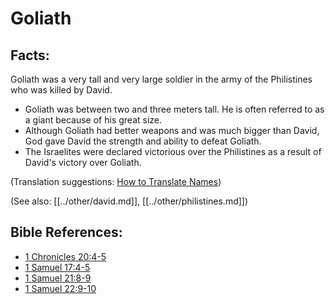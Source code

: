 # Goliath #

## Facts: ##

Goliath was a very tall and very large soldier in the army of the Philistines who was killed by David.

* Goliath was between two and three meters tall. He is often referred to as a giant because of his great size.
* Although Goliath had better weapons and was much bigger than David, God gave David the strength and ability to defeat Goliath.
* The Israelites were declared victorious over the Philistines as a result of David's victory over Goliath.

(Translation suggestions: [How to Translate Names](en/ta-vol1/translate/man/translate-names))

(See also: [[../other/david.md]], [[../other/philistines.md]])

## Bible References: ##

* [1 Chronicles 20:4-5](en/tn/1ch/help/20/04)
* [1 Samuel 17:4-5](en/tn/1sa/help/17/04)
* [1 Samuel 21:8-9](en/tn/1sa/help/21/08)
* [1 Samuel 22:9-10](en/tn/1sa/help/22/09)